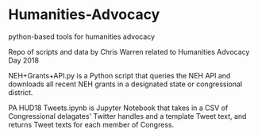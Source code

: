 # Humanities-Advocacy
python-based tools for humanities advocacy

Repo of scripts and data by Chris Warren related to Humanities Advocacy Day 2018

NEH+Grants+API.py is a Python script that queries the NEH API and downloads all recent NEH grants in a designated state or congressional district.

PA HUD18 Tweets.ipynb is Jupyter Notebook that takes in a CSV of Congressional delagates' Twitter handles and a template Tweet text, and returns Tweet texts for each member of Congress.  

